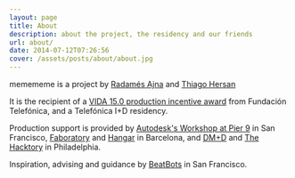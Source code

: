 ```yaml
---
layout: page
title: About
description: about the project, the residency and our friends
url: about/
date: 2014-07-12T07:26:56
cover: /assets/posts/about/about.jpg
---
```

memememe is a project by [Radamés Ajna](http://radames.in) and [Thiago Hersan](http://www.thiagohersan.com/)

It is the recipient of a [VIDA 15.0 production incentive award](https://vida.fundaciontelefonica.com/proyectos/vida-15/) from Fundación Telefónica, and a Telefónica I+D residency.

Production support is provided by [Autodesk's Workshop at Pier 9](http://www.instructables.com/id/Overview-Access-to-Autodesk-Pier-9-Workshop/) in San Francisco, [Faboratory](http://faboratory.org/) and [Hangar](http://hangar.org/) in Barcelona, and [DM+D](http://dmdphilly.org/) and [The Hacktory](http://www.thehacktory.org/) in Philadelphia.

Inspiration, advising and guidance by [BeatBots](https://www.behance.net/beatbots) in San Francisco.
